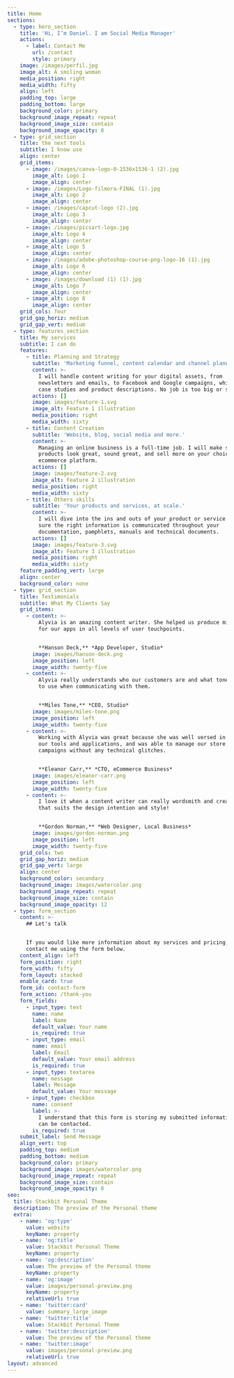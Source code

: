 ```yaml
---
title: Home
sections:
  - type: hero_section
    title: 'Hi, I’m Daniel. I am Social Media Manager'
    actions:
      - label: Contact Me
        url: /contact
        style: primary
    image: /images/perfil.jpg
    image_alt: A smiling woman
    media_position: right
    media_width: fifty
    align: left
    padding_top: large
    padding_bottom: large
    background_color: primary
    background_image_repeat: repeat
    background_image_size: contain
    background_image_opacity: 8
  - type: grid_section
    title: the next tools
    subtitle: I know use
    align: center
    grid_items:
      - image: /images/canva-logo-0-1536x1536-1 (2).jpg
        image_alt: Logo 1
        image_align: center
      - image: /images/Logo-filmora-FINAL (1).jpg
        image_alt: Logo 2
        image_align: center
      - image: /images/capcut-logo (2).jpg
        image_alt: Logo 3
        image_align: center
      - image: /images/picsart-logo.jpg
        image_alt: Logo 4
        image_align: center
      - image_alt: Logo 5
        image_align: center
      - image: /images/adobe-photoshop-course-png-logo-16 (1).jpg
        image_alt: Logo 6
        image_align: center
      - image: /images/download (1) (1).jpg
        image_alt: Logo 7
        image_align: center
      - image_alt: Logo 8
        image_align: center
    grid_cols: four
    grid_gap_horiz: medium
    grid_gap_vert: medium
  - type: features_section
    title: My services
    subtitle: I can do
    features:
      - title: Planning and Strategy
        subtitle: 'Marketing funnel, content calendar and channel planning'
        content: >-
          I will handle content writing for your digital assets, from
          newsletters and emails, to Facebook and Google campaigns, whitepapers,
          case studies and product descriptions. No job is too big or small!
        actions: []
        image: images/feature-1.svg
        image_alt: Feature 1 illustration
        media_position: right
        media_width: sixty
      - title: Content Creation
        subtitle: 'Website, blog, social media and more.'
        content: >-
          Managing an online business is a full-time job. I will make sure your
          products look great, sound great, and sell more on your choice of
          ecommerce platform.
        actions: []
        image: images/feature-2.svg
        image_alt: Feature 2 illustration
        media_position: right
        media_width: sixty
      - title: Others skills
        subtitle: 'Your products and services, at scale.'
        content: >-
          I will dive into the ins and outs of your product or service and make
          sure the right information is communicated throughout your
          documentation, pamphlets, manuals and technical documents.
        actions: []
        image: images/feature-3.svg
        image_alt: Feature 3 illustration
        media_position: right
        media_width: sixty
    feature_padding_vert: large
    align: center
    background_color: none
  - type: grid_section
    title: Testimonials
    subtitle: What My Clients Say
    grid_items:
      - content: >-
          Alyvia is an amazing content writer. She helped us produce microcopy
          for our apps in all levels of user touchpoints.


          **Hanson Deck,** *App Developer, Studio*
        image: images/hanson-deck.png
        image_position: left
        image_width: twenty-five
      - content: >-
          Alyvia really understands who our customers are and what tone of voice
          to use when communicating with them.


          **Miles Tone,** *CEO, Studio*
        image: images/miles-tone.png
        image_position: left
        image_width: twenty-five
      - content: >-
          Working with Alyvia was great because she was well versed in all of
          our tools and applications, and was able to manage our store and
          campaigns without any technical glitches.


          **Eleanor Carr,** *CTO, eCommerce Business*
        image: images/eleanor-carr.png
        image_position: left
        image_width: twenty-five
      - content: >-
          I love it when a content writer can really wordsmith and create copy
          that suits the design intention and style!


          **Gordon Norman,** *Web Designer, Local Business*
        image: images/gordon-norman.png
        image_position: left
        image_width: twenty-five
    grid_cols: two
    grid_gap_horiz: medium
    grid_gap_vert: large
    align: center
    background_color: secondary
    background_image: images/watercolor.png
    background_image_repeat: repeat
    background_image_size: contain
    background_image_opacity: 12
  - type: form_section
    content: >-
      ## Let's talk


      If you would like more information about my services and pricing, please
      contact me using the form below.
    content_align: left
    form_position: right
    form_width: fifty
    form_layout: stacked
    enable_card: true
    form_id: contact-form
    form_action: /thank-you
    form_fields:
      - input_type: text
        name: name
        label: Name
        default_value: Your name
        is_required: true
      - input_type: email
        name: email
        label: Email
        default_value: Your email address
        is_required: true
      - input_type: textarea
        name: message
        label: Message
        default_value: Your message
      - input_type: checkbox
        name: consent
        label: >-
          I understand that this form is storing my submitted information so I
          can be contacted.
        is_required: true
    submit_label: Send Message
    align_vert: top
    padding_top: medium
    padding_bottom: medium
    background_color: primary
    background_image: images/watercolor.png
    background_image_repeat: repeat
    background_image_size: contain
    background_image_opacity: 8
seo:
  title: Stackbit Personal Theme
  description: The preview of the Personal theme
  extra:
    - name: 'og:type'
      value: website
      keyName: property
    - name: 'og:title'
      value: Stackbit Personal Theme
      keyName: property
    - name: 'og:description'
      value: The preview of the Personal theme
      keyName: property
    - name: 'og:image'
      value: images/personal-preview.png
      keyName: property
      relativeUrl: true
    - name: 'twitter:card'
      value: summary_large_image
    - name: 'twitter:title'
      value: Stackbit Personal Theme
    - name: 'twitter:description'
      value: The preview of the Personal theme
    - name: 'twitter:image'
      value: images/personal-preview.png
      relativeUrl: true
layout: advanced
---
```

